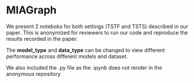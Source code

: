# MIAGraph

We present 2 noteboks for both settings (TSTF and TSTS) described in our paper. This is anonymized for reviewers to run our code and reproduce the results recorded in the paper.

The **model_type** and **data_type** can be changed to view different performance across different models and dataset.

We also included the .py file as the .ipynb does not render in the anonymous repository
